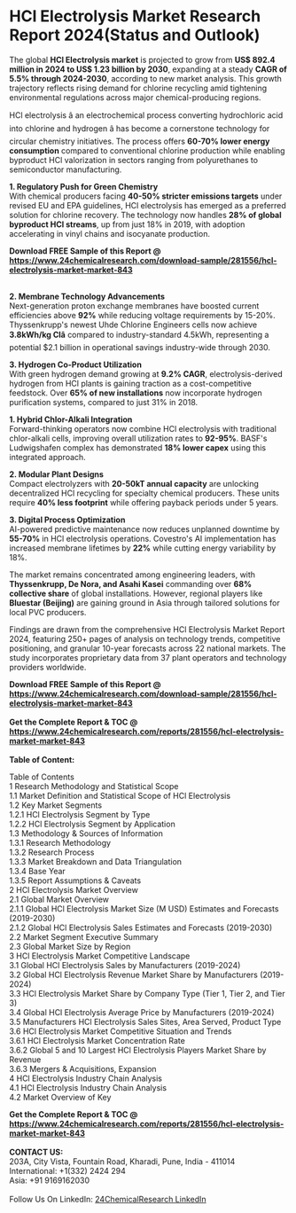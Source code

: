 <h1>HCl Electrolysis Market Research Report 2024(Status and Outlook)</h1><p>The global <strong>HCl Electrolysis market</strong> is projected to grow from <strong>US$ 892.4 million in 2024 to US$ 1.23 billion by 2030</strong>, expanding at a steady <strong>CAGR of 5.5% through 2024-2030</strong>, according to new market analysis. This growth trajectory reflects rising demand for chlorine recycling amid tightening environmental regulations across major chemical-producing regions.</p><p>HCl electrolysis â an electrochemical process converting hydrochloric acid into chlorine and hydrogen â has become a cornerstone technology for circular chemistry initiatives. The process offers <strong>60-70% lower energy consumption</strong> compared to conventional chlorine production while enabling byproduct HCl valorization in sectors ranging from polyurethanes to semiconductor manufacturing.</p><p><strong>1. Regulatory Push for Green Chemistry</strong><br>
With chemical producers facing <strong>40-50% stricter emissions targets</strong> under revised EU and EPA guidelines, HCl electrolysis has emerged as a preferred solution for chlorine recovery. The technology now handles <strong>28% of global byproduct HCl streams</strong>, up from just 18% in 2019, with adoption accelerating in vinyl chains and isocyanate production.</p><div><b>Download FREE Sample of this Report @ 
            <a href="https://www.24chemicalresearch.com/download-sample/281556/hcl-electrolysis-market-market-843">
            https://www.24chemicalresearch.com/download-sample/281556/hcl-electrolysis-market-market-843</a></b></div><br><p><strong>2. Membrane Technology Advancements</strong><br>
Next-generation proton exchange membranes have boosted current efficiencies above <strong>92%</strong> while reducing voltage requirements by 15-20%. Thyssenkrupp's newest Uhde Chlorine Engineers cells now achieve <strong>3.8kWh/kg Clâ</strong> compared to industry-standard 4.5kWh, representing a potential $2.1 billion in operational savings industry-wide through 2030.</p><p><strong>3. Hydrogen Co-Product Utilization</strong><br>
With green hydrogen demand growing at <strong>9.2% CAGR</strong>, electrolysis-derived hydrogen from HCl plants is gaining traction as a cost-competitive feedstock. Over <strong>65% of new installations</strong> now incorporate hydrogen purification systems, compared to just 31% in 2018.</p><p><strong>1. Hybrid Chlor-Alkali Integration</strong><br>
Forward-thinking operators now combine HCl electrolysis with traditional chlor-alkali cells, improving overall utilization rates to <strong>92-95%</strong>. BASF's Ludwigshafen complex has demonstrated <strong>18% lower capex</strong> using this integrated approach.</p><p><strong>2. Modular Plant Designs</strong><br>
Compact electrolyzers with <strong>20-50kT annual capacity</strong> are unlocking decentralized HCl recycling for specialty chemical producers. These units require <strong>40% less footprint</strong> while offering payback periods under 5 years.</p><p><strong>3. Digital Process Optimization</strong><br>
AI-powered predictive maintenance now reduces unplanned downtime by <strong>55-70%</strong> in HCl electrolysis operations. Covestro's AI implementation has increased membrane lifetimes by <strong>22%</strong> while cutting energy variability by 18%.</p><p>The market remains concentrated among engineering leaders, with <strong>Thyssenkrupp, De Nora, and Asahi Kasei</strong> commanding over <strong>68% collective share</strong> of global installations. However, regional players like <strong>Bluestar (Beijing)</strong> are gaining ground in Asia through tailored solutions for local PVC producers.</p><p>Findings are drawn from the comprehensive HCl Electrolysis Market Report 2024, featuring 250+ pages of analysis on technology trends, competitive positioning, and granular 10-year forecasts across 22 national markets. The study incorporates proprietary data from 37 plant operators and technology providers worldwide.</p><div><b>Download FREE Sample of this Report @ 
            <a href="https://www.24chemicalresearch.com/download-sample/281556/hcl-electrolysis-market-market-843">
            https://www.24chemicalresearch.com/download-sample/281556/hcl-electrolysis-market-market-843</a></b></div><br><div><b>Get the Complete Report & TOC @ 
            <a href="https://www.24chemicalresearch.com/reports/281556/hcl-electrolysis-market-market-843">
            https://www.24chemicalresearch.com/reports/281556/hcl-electrolysis-market-market-843</a></b></div><br>
            <b>Table of Content:</b><p>Table of Contents<br />
 1 Research Methodology and Statistical Scope<br />
 1.1 Market Definition and Statistical Scope of HCl Electrolysis<br />
 1.2 Key Market Segments<br />
 1.2.1 HCl Electrolysis Segment by Type<br />
 1.2.2 HCl Electrolysis Segment by Application<br />
 1.3 Methodology & Sources of Information<br />
 1.3.1 Research Methodology<br />
 1.3.2 Research Process<br />
 1.3.3 Market Breakdown and Data Triangulation<br />
 1.3.4 Base Year<br />
 1.3.5 Report Assumptions & Caveats<br />
 2 HCl Electrolysis Market Overview<br />
 2.1 Global Market Overview<br />
 2.1.1 Global HCl Electrolysis Market Size (M USD) Estimates and Forecasts (2019-2030)<br />
 2.1.2 Global HCl Electrolysis Sales Estimates and Forecasts (2019-2030)<br />
 2.2 Market Segment Executive Summary<br />
 2.3 Global Market Size by Region<br />
 3 HCl Electrolysis Market Competitive Landscape<br />
 3.1 Global HCl Electrolysis Sales by Manufacturers (2019-2024)<br />
 3.2 Global HCl Electrolysis Revenue Market Share by Manufacturers (2019-2024)<br />
 3.3 HCl Electrolysis Market Share by Company Type (Tier 1, Tier 2, and Tier 3)<br />
 3.4 Global HCl Electrolysis Average Price by Manufacturers (2019-2024)<br />
 3.5 Manufacturers HCl Electrolysis Sales Sites, Area Served, Product Type<br />
 3.6 HCl Electrolysis Market Competitive Situation and Trends<br />
 3.6.1 HCl Electrolysis Market Concentration Rate<br />
 3.6.2 Global 5 and 10 Largest HCl Electrolysis Players Market Share by Revenue<br />
 3.6.3 Mergers & Acquisitions, Expansion<br />
 4 HCl Electrolysis Industry Chain Analysis<br />
 4.1 HCl Electrolysis Industry Chain Analysis<br />
 4.2 Market Overview of Key</p><div><b>Get the Complete Report & TOC @ 
            <a href="https://www.24chemicalresearch.com/reports/281556/hcl-electrolysis-market-market-843">
            https://www.24chemicalresearch.com/reports/281556/hcl-electrolysis-market-market-843</a></b></div><br><b>CONTACT US:</b><br>
            203A, City Vista, Fountain Road, Kharadi, Pune, India - 411014<br>
            International: +1(332) 2424 294<br>
            Asia: +91 9169162030 <br><br>
            Follow Us On LinkedIn: <a href="https://www.linkedin.com/company/24chemicalresearch/">24ChemicalResearch LinkedIn</a>